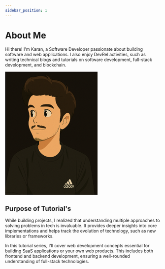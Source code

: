 ```yaml
---
sidebar_position: 1
---
```


# About Me

Hi there! I'm Karan, a Software Developer passionate about building software and web applications. I also enjoy DevRel activities, such as writing technical blogs and tutorials on software development, full-stack development, and blockchain.


<div style={{ textAlign: "left" }}>
      <img 
        src="https://github.com/karan0207/Karan-Portfolio/blob/main/public/karan-anime.png?raw=true" 
        alt="cub" 
        width="300" 
        height="400"
        style={{ borderRadius: "30px", opacity:0.6, marginTop:'20px' }} 
      />
    </div>



## Purpose of Tutorial's

While building projects, I realized that understanding multiple approaches to solving problems in tech is invaluable. It provides deeper insights into core implementations and helps track the evolution of technology, such as new libraries or frameworks.

In this tutorial series, I'll cover web development concepts essential for building SaaS applications or your own web products. This includes both frontend and backend development, ensuring a well-rounded understanding of full-stack technologies.
